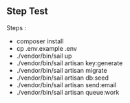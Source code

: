 ## Step Test

Steps :
- composer install
- cp .env.example .env
- ./vendor/bin/sail up
- ./vendor/bin/sail artisan key:generate
- ./vendor/bin/sail artisan migrate
- ./vendor/bin/sail artisan db:seed
- ./vendor/bin/sail artisan send:email
- ./vendor/bin/sail artisan queue:work
